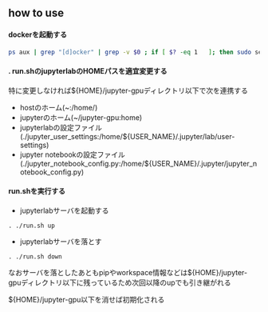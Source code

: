 ## how to use

#### dockerを起動する
``` bash
ps aux | grep "[d]ocker" | grep -v $0 ; if [ $? -eq 1   ]; then sudo service docker start; fi
```

#### . run.shのjupyterlabのHOMEパスを適宜変更する
特に変更しなければ${HOME}/jupyter-gpuディレクトリ以下で次を連携する
* hostのホーム(~:/home/<username>)
* jupyterのホーム(~/jupyter-gpu:home)
* jupyterlabの設定ファイル(./jupyter_user_settings:/home/\${USER_NAME}/.jupyter/lab/user-settings)
* jupyter notebookの設定ファイル(./jupyter_notebook_config.py:/home/\${USER_NAME}/.jupyter/jupyter_notebook_config.py)

#### run.shを実行する
* jupyterlabサーバを起動する
``` bahs
. ./run.sh up
```
* jupyterlabサーバを落とす
``` bahs
. ./run.sh down
```

なおサーバを落としたあともpipやworkspace情報などは\${HOME}/jupyter-gpuディレクトリ以下に残っているため次回以降のupでも引き継がれる

\${HOME}/jupyter-gpu以下を消せば初期化される
